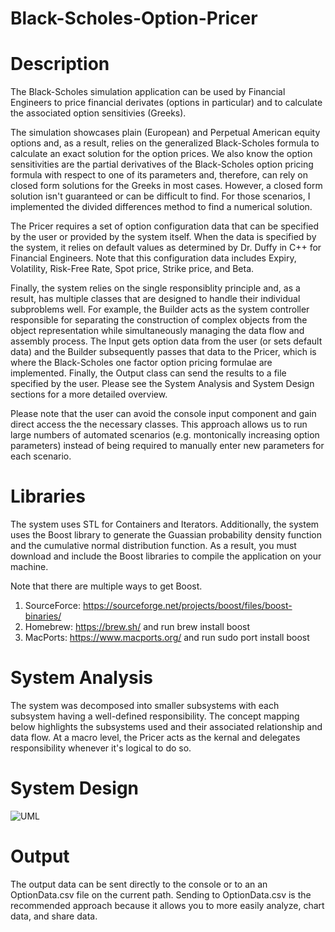 # Black-Scholes-Option-Pricer

# Description
The Black-Scholes simulation application can be used by Financial Engineers to price financial derivates (options in particular) and to calculate the associated option sensitivies (Greeks). 

The simulation showcases plain (European) and Perpetual American equity options and, as a result, relies on the generalized Black-Scholes formula to calculate an exact solution for the option prices. We also know the option sensitivities are the partial derivatives of the Black-Scholes option pricing formula with respect to one of its parameters and, therefore, can rely on closed form solutions for the Greeks in most cases. However, a closed form solution isn't guaranteed or can be difficult to find. For those scenarios, I implemented the divided differences method to find a numerical solution.

The Pricer requires a set of option configuration data that can be specified by the user or provided by the system itself. When the data is specified by the system, it relies on default values as determined by Dr. Duffy in C++ for Financial Engineers. Note that this configuration data includes Expiry, Volatility, Risk-Free Rate, Spot price, Strike price, and Beta.

Finally, the system relies on the single responsiblity principle and, as a result, has multiple classes that are designed to handle their individual subproblems well. For example, the Builder acts as the system controller responsible for separating the construction of complex objects from the object representation while simultaneously managing the data flow and assembly process. The Input gets option data from the user (or sets default data) and the Builder subsequently passes that data to the Pricer, which is where the Black-Scholes one factor option pricing formulae are implemented. Finally, the Output class can send the results to a file specified by the user. Please see the System Analysis and System Design sections for a more detailed overview.

Please note that the user can avoid the console input component and gain direct access the the necessary classes. This approach allows us to run large numbers of automated scenarios (e.g. montonically increasing option parameters) instead of being required to manually enter new parameters for each scenario.

# Libraries
The system uses STL for Containers and Iterators. Additionally, the system uses the Boost library to generate the Guassian probability density function and the cumulative normal distribution function. As a result, you must download and include the Boost libraries to compile the application on your machine. 

Note that there are multiple ways to get Boost. 
1. SourceForce: https://sourceforge.net/projects/boost/files/boost-binaries/
2. Homebrew: https://brew.sh/ and run brew install boost 
3. MacPorts: https://www.macports.org/ and run sudo port install boost 

# System Analysis
The system was decomposed into smaller subsystems with each subsystem having a well-defined responsibility. The concept mapping below highlights the subsystems used and their associated relationship and data flow. At a macro level, the Pricer acts as the kernal and delegates responsibility whenever it's logical to do so. 

# System Design
![UML](https://user-images.githubusercontent.com/12025538/90795325-e7080880-e2db-11ea-98c2-d570c67e2c91.png)

# Output
The output data can be sent directly to the console or to an an OptionData.csv file on the current path. Sending to OptionData.csv is the recommended approach because it allows you to more easily analyze, chart data, and share data.
